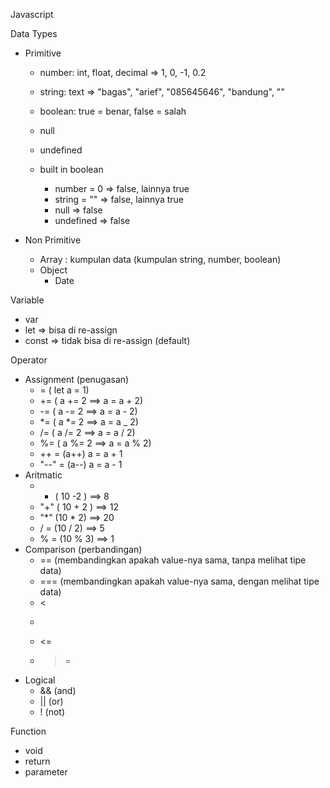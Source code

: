 Javascript

Data Types

- Primitive

  - number: int, float, decimal => 1, 0, -1, 0.2
  - string: text => "bagas", "arief", "085645646", "bandung", ""
  - boolean: true = benar, false = salah
  - null
  - undefined

  - built in boolean
    - number = 0 => false, lainnya true
    - string = "" => false, lainnya true
    - null => false
    - undefined => false

- Non Primitive
  - Array : kumpulan data (kumpulan string, number, boolean)
  - Object
    - Date

Variable

- var
- let => bisa di re-assign
- const => tidak bisa di re-assign (default)

Operator

- Assignment (penugasan)
  - = ( let a = 1)
  - += ( a += 2 ==> a = a + 2)
  - -= ( a -= 2 ==> a = a - 2)
  - \*= ( a \*= 2 ==> a = a \_ 2)
  - /= ( a /= 2 ==> a = a / 2)
  - %= ( a %= 2 ==> a = a % 2)
  - ++ = (a++) a = a + 1
  - "--" = (a--) a = a - 1
- Aritmatic
  - - ( 10 -2 ) ==> 8
  - "+" ( 10 + 2 ) ==> 12
  - "\*" (10 \* 2) ==> 20
  - / = (10 / 2) ==> 5
  - % = (10 % 3) ==> 1
- Comparison (perbandingan)
  - == (membandingkan apakah value-nya sama, tanpa melihat tipe data)
  - === (membandingkan apakah value-nya sama, dengan melihat tipe data)
  - <
  - >
  - <=
  - > =
- Logical
  - && (and)
  - || (or)
  - ! (not)

Function

- void
- return
- parameter

